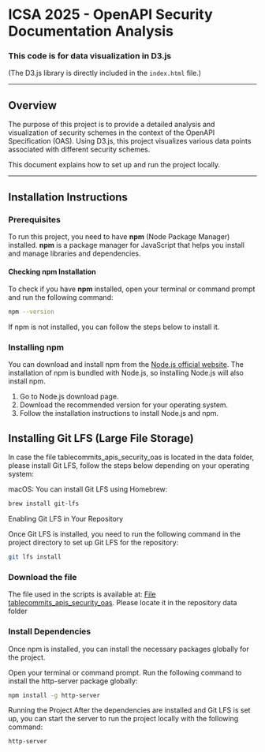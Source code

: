 # ICSA 2025 - OpenAPI Security Documentation Analysis

### This code is for data visualization in D3.js
(The D3.js library is directly included in the `index.html` file.)

---

## Overview

The purpose of this project is to provide a detailed analysis and visualization of security schemes in the context of the OpenAPI Specification (OAS). Using D3.js, this project visualizes various data points associated with different security schemes. 

This document explains how to set up and run the project locally.

---

## Installation Instructions

### Prerequisites

To run this project, you need to have **npm** (Node Package Manager) installed. **npm** is a package manager for JavaScript that helps you install and manage libraries and dependencies.

#### Checking npm Installation

To check if you have **npm** installed, open your terminal or command prompt and run the following command:

```bash
npm --version
``` 

If npm is not installed, you can follow the steps below to install it.


### Installing npm
You can download and install npm from the [Node.js official website](https://nodejs.org/). The installation of npm is bundled with Node.js, so installing Node.js will also install npm.


1. Go to Node.js download page.
2. Download the recommended version for your operating system.
3. Follow the installation instructions to install Node.js and npm.



## Installing Git LFS (Large File Storage)

In case the file tablecommits_apis_security_oas is located in the data folder, please install Git LFS, follow the steps below depending on your operating system:

macOS: You can install Git LFS using Homebrew:

```bash
brew install git-lfs
``` 

Enabling Git LFS in Your Repository

Once Git LFS is installed, you need to run the following command in the project directory to set up Git LFS for the repository:

```bash
git lfs install
``` 

### Download the file

The file used in the scripts is available at: [File tablecommits_apis_security_oas](https://usi365-my.sharepoint.com/:x:/g/personal/munozc_usi_ch/EYBncyJn5QxFuPzfjuEqoKIBkacMV36fe_FKBjlcdaKCZw?e=q1Eq15). Please locate it in the repository data folder


###  Install Dependencies
Once npm is installed, you can install the necessary packages globally for the project.

Open your terminal or command prompt.
Run the following command to install the http-server package globally:

```bash
npm install -g http-server
``` 

Running the Project
After the dependencies are installed and Git LFS is set up, you can start the server to run the project locally with the following command:

```bash
http-server
``` 